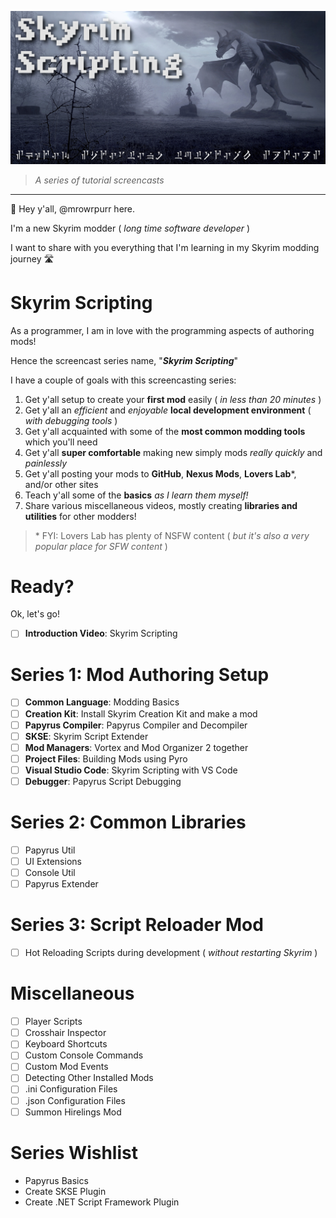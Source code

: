 ![Skyim Scripting](Images/Logo/SkyrimScripting.jpg)

> _A series of tutorial screencasts_

---

👋 Hey y'all, @mrowrpurr here.

I'm a new Skyrim modder ( _long time software developer_ )

I want to share with you everything that I'm learning in my Skyrim modding journey 🛣️

# Skyrim Scripting

As a programmer, I am in love with the programming aspects of authoring mods!

Hence the screencast series name, "_**Skyrim Scripting**_"

I have a couple of goals with this screencasting series:

1. Get y'all setup to create your **first mod** easily ( _in less than 20 minutes_ )
2. Get y'all an _efficient_ and _enjoyable_ **local development environment** ( _with debugging tools_ )
3. Get y'all acquainted with some of the **most common modding tools** which you'll need
4. Get y'all **super comfortable** making new simply mods _really quickly_ and _painlessly_
5. Get y'all posting your mods to **GitHub**, **Nexus Mods**, **Lovers Lab**\*, and/or other sites
6. Teach y'all some of the **basics** _as I learn them myself!_
7. Share various miscellaneous videos, mostly creating **libraries and utilities** for other modders!

> \* FYI: Lovers Lab has plenty of NSFW content ( _but it's also a very popular place for SFW content_ )

# Ready?

Ok, let's go!

- [ ] **Introduction Video**: Skyrim Scripting

# Series 1: Mod Authoring Setup

- [ ] **Common Language**: Modding Basics
- [ ] **Creation Kit**: Install Skyrim Creation Kit and make a mod
- [ ] **Papyrus Compiler**: Papyrus Compiler and Decompiler
- [ ] **SKSE**: Skyrim Script Extender
- [ ] **Mod Managers**: Vortex and Mod Organizer 2 together
- [ ] **Project Files**: Building Mods using Pyro
- [ ] **Visual Studio Code**: Skyrim Scripting with VS Code
- [ ] **Debugger**: Papyrus Script Debugging

# Series 2: Common Libraries

- [ ] Papyrus Util
- [ ] UI Extensions
- [ ] Console Util
- [ ] Papyrus Extender

# Series 3: Script Reloader Mod

- [ ] Hot Reloading Scripts during development ( _without restarting Skyrim_ )

# Miscellaneous

- [ ] Player Scripts
- [ ] Crosshair Inspector
- [ ] Keyboard Shortcuts
- [ ] Custom Console Commands
- [ ] Custom Mod Events
- [ ] Detecting Other Installed Mods
- [ ] .ini Configuration Files
- [ ] .json Configuration Files
- [ ] Summon Hirelings Mod

# Series Wishlist

- Papyrus Basics
- Create SKSE Plugin
- Create .NET Script Framework Plugin

